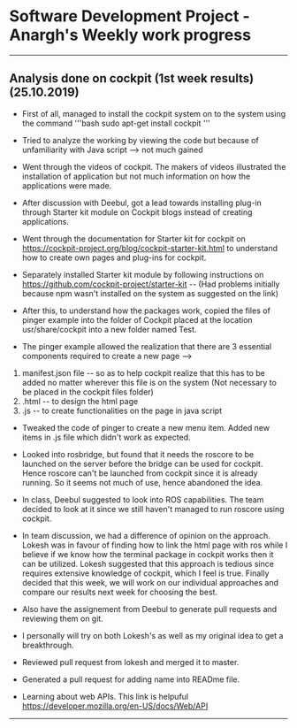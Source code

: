 # Software Development Project - Anargh's Weekly work progress
-----------------------------------------------------------------------------------------------
Analysis done on cockpit (1st week results) (25.10.2019)
-----------------------------------------------------------------------------------------------

* First of all, managed to install the cockpit system on to the system using the command
'''bash
sudo apt-get install cockpit
'''

* Tried to analyze the working by viewing the code but because of unfamiliarity with Java script --> not much gained

* Went through the videos of cockpit. The makers of videos illustrated the installation of application but not much information on how the applications were made.

* After discussion with Deebul, got a lead towards installing plug-in through Starter kit module on Cockpit blogs instead of creating applications.

* Went through the documentation for Starter kit for cockpit on https://cockpit-project.org/blog/cockpit-starter-kit.html to understand how to create own pages and plug-ins for cockpit.

* Separately installed Starter kit module by following instructions on https://github.com/cockpit-project/starter-kit
-- (Had problems  initially because npm wasn't installed on the system as suggested on the link)

* After this, to understand how the packages work, copied the files of pinger example into the folder of Cockpit placed at the location usr/share/cockpit into a new folder named Test.

* The pinger example allowed the realization that there are 3 essential components required to create a new page -->
1. manifest.json file -- so as to help cockpit realize that this has to be added no matter wherever this file is on the system (Not necessary to be placed in the cockpit files folder)
2. <plugin>.html -- to design the html page
3. <plugin>.js  -- to create functionalities on the page in java script

* Tweaked the code of pinger to create a new menu item. Added new items in .js file which didn't work as expected.

* Looked into rosbridge, but found that it needs the roscore to be launched on the server before the bridge can be used for cockpit. Hence roscore can't be launched from cockpit since it is already running. So it seems not much of use, hence abandoned the idea.

* In class, Deebul suggested to look into ROS capabilities. The team decided to look at it since we still haven't managed to run roscore using cockpit.

* In team discussion, we had a difference of opinion on the approach. Lokesh was in favour of finding how to link the html page with ros while I believe if we know how the terminal package in cockpit works then it can be utilized. Lokesh suggested that this approach is tedious since requires extensive knowledge of cockpit, which I feel is true. Finally decided that this week, we will work on our individual approaches and compare our results next week for choosing the best.

* Also have the assignement from Deebul to generate pull requests and reviewing them on git.

* I personally will try on both Lokesh's as well as my original idea to get a breakthrough.

* Reviewed pull request from lokesh and merged it to master.

* Generated a pull request for adding name into READme file.

* Learning about web APIs. This link is helpuful https://developer.mozilla.org/en-US/docs/Web/API

-------------------------------------------------------------------------------------------------
